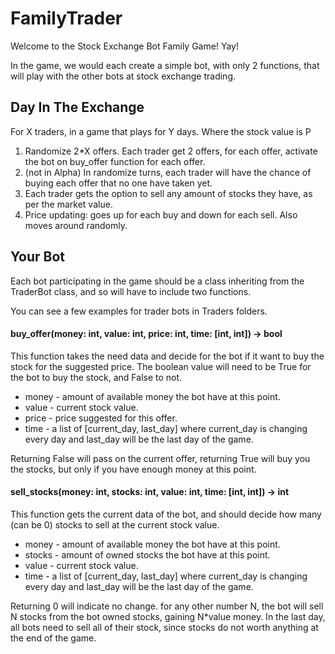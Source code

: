 # FamilyTrader
Welcome to the Stock Exchange Bot Family Game! Yay!

In the game, we would each create a simple bot, with only 2 functions, that will play with the other bots at stock exchange trading.
## Day In The Exchange
For X traders, in a game that plays for Y days. Where the stock value is P
1. Randomize 2*X offers. Each trader get 2 offers, for each offer, activate the bot on buy_offer function for each offer.
2. (not in Alpha) In randomize turns, each trader will have the chance of buying each offer that no one have taken yet.
3. Each trader gets the option to sell any amount of stocks they have, as per the market value.
4. Price updating: goes up for each buy and down for each sell. Also moves around randomly.

## Your Bot
Each bot participating in the game should be a class inheriting from the TraderBot class, and so will have to include two functions.

You can see a few examples for trader bots in Traders folders.

#### buy_offer(money: int, value: int, price: int, time: [int, int]) -> bool

This function takes the need data and decide for the bot if it want to buy the stock for the suggested price. The boolean value will need to be True for the bot to buy the stock, and False to not.

- money - amount of available money the bot have at this point.
- value - current stock value.
- price - price suggested for this offer.
- time - a list of [current_day, last_day] where current_day is changing every day and last_day will be the last day of the game.

Returning False will pass on the current offer, returning True will buy you the stocks, but only if you have enough money at this point.

#### sell_stocks(money: int, stocks: int, value: int, time: [int, int]) -> int

This function gets the current data of the bot, and should decide how many (can be 0) stocks to sell at the current stock value.

- money - amount of available money the bot have at this point.
- stocks - amount of owned stocks the bot have at this point.
- value - current stock value.
- time - a list of [current_day, last_day] where current_day is changing every day and last_day will be the last day of the game.

Returning 0 will indicate no change. for any other number N, the bot will sell N stocks from the bot owned stocks, gaining N*value money. In the last day, all bots need to sell all of their stock, since stocks do not worth anything at the end of the game.